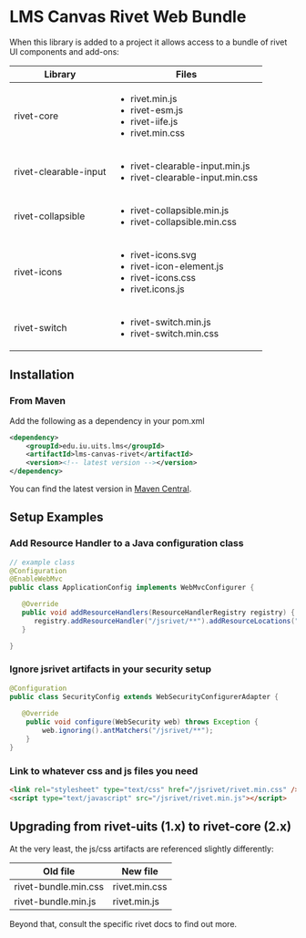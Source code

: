 # LMS Canvas Rivet Web Bundle

When this library is added to a project it allows access to a bundle of rivet UI components and add-ons:

| Library               | Files                                                                                                          |
|-----------------------|----------------------------------------------------------------------------------------------------------------|
| rivet-core            | <ul><li>rivet.min.js</li><li>rivet-esm.js</li><li>rivet-iife.js</li><li>rivet.min.css</li></ul>                |
| rivet-clearable-input | <ul><li>rivet-clearable-input.min.js</li><li>rivet-clearable-input.min.css</li></ul>                           |
| rivet-collapsible     | <ul><li>rivet-collapsible.min.js</li><li>rivet-collapsible.min.css</li></ul>                                   |
| rivet-icons           | <ul><li>rivet-icons.svg</li><li>rivet-icon-element.js</li><li>rivet-icons.css</li><li>rivet.icons.js</li></ul> |
| rivet-switch          | <ul><li>rivet-switch.min.js</li><li>rivet-switch.min.css</li></ul>                                             |

## Installation
### From Maven
Add the following as a dependency in your pom.xml
```xml
<dependency>
    <groupId>edu.iu.uits.lms</groupId>
    <artifactId>lms-canvas-rivet</artifactId>
    <version><!-- latest version --></version>
</dependency>
```

You can find the latest version in [Maven Central](https://search.maven.org/search?q=g:edu.iu.uits.lms%20AND%20a:lms-canvas-rivet).

## Setup Examples
### Add Resource Handler to a Java configuration class
```java
// example class
@Configuration
@EnableWebMvc
public class ApplicationConfig implements WebMvcConfigurer {

   @Override
   public void addResourceHandlers(ResourceHandlerRegistry registry) {
      registry.addResourceHandler("/jsrivet/**").addResourceLocations("classpath:/META-INF/resources/jsrivet/").resourceChain(true);
   }

}
```

### Ignore jsrivet artifacts in your security setup
```java
@Configuration
public class SecurityConfig extends WebSecurityConfigurerAdapter {
    
   @Override
    public void configure(WebSecurity web) throws Exception {
        web.ignoring().antMatchers("/jsrivet/**");
    }
}
```

### Link to whatever css and js files you need
```html
<link rel="stylesheet" type="text/css" href="/jsrivet/rivet.min.css" />
<script type="text/javascript" src="/jsrivet/rivet.min.js"></script>

```

## Upgrading from rivet-uits (1.x) to rivet-core (2.x)
At the very least, the js/css artifacts are referenced slightly differently:

| Old file             | New file      |
|----------------------|---------------|
| rivet-bundle.min.css | rivet.min.css |
| rivet-bundle.min.js  | rivet.min.js  |

Beyond that, consult the specific rivet docs to find out more.